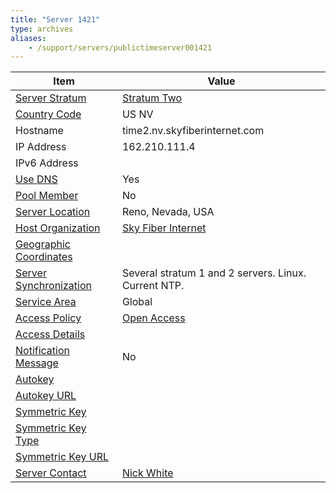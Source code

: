 ```yaml
---
title: "Server 1421"
type: archives
aliases:
    - /support/servers/publictimeserver001421
---
```


| Item | Value |
| ----- | ----- |
| [Server Stratum](/support/servers/serverstratum) | [Stratum Two](/support/servers/stratumtwotimeservers) |
| [Country Code](/support/servers/countrycode) | US NV |
| Hostname |  time2.nv.skyfiberinternet.com  |
| IP Address |  162.210.111.4  |
| IPv6 Address | |
| [Use DNS](/support/servers/usedns) | Yes |
| [Pool Member](/support/servers/poolmember) | No |
| [Server Location](/support/servers/serverlocation) |  Reno, Nevada, USA |
| [Host Organization](/support/servers/hostorganization) | [Sky Fiber Internet](https://www.skyfiberinternet.com/) |
| [ Geographic Coordinates](/support/servers/geographiccoordinates) |  |
| [Server Synchronization](/support/servers/serversynchronization) |  Several stratum 1 and 2 servers. Linux. Current NTP. |
| [Service Area](/support/servers/servicearea) | Global |
| [Access Policy](/support/servers/accesspolicy) | [Open Access](/support/servers/openaccess) |
| [Access Details](/support/servers/accessdetails) |  |
| [Notification Message](/support/servers/notificationmessage) | No |
| [Autokey](/support/servers/autokey) |  |
| [Autokey URL](/support/servers/autokeyurl) | |
| [Symmetric Key](/support/servers/symmetrickey) | |
| [Symmetric Key Type](/support/servers/symmetrickeytype) | |
| [Symmetric Key URL](/support/servers/symmetrickeyurl) | |
| [Server Contact](/support/servers/servercontact) | [Nick White](mailto:nick@sfnnv.com) |